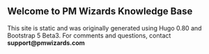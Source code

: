 ## Welcome to PM Wizards Knowledge Base 

This site is static and was originally generated using Hugo 0.80 and Bootstrap 5 Beta3. 
For comments and questions, contact __support@pmwizards.com__


